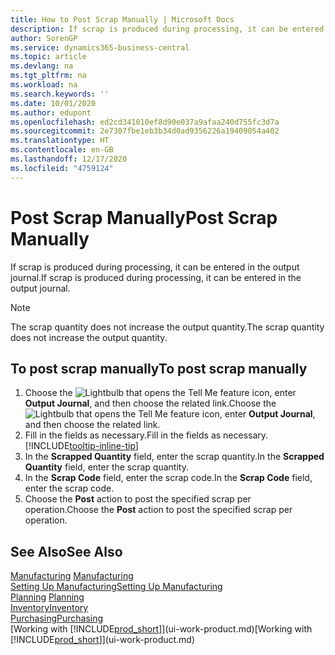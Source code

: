 ```yaml
---
title: How to Post Scrap Manually | Microsoft Docs
description: If scrap is produced during processing, it can be entered in the output journal. Note that the scrap quantity does not increase the output quantity.
author: SorenGP
ms.service: dynamics365-business-central
ms.topic: article
ms.devlang: na
ms.tgt_pltfrm: na
ms.workload: na
ms.search.keywords: ''
ms.date: 10/01/2020
ms.author: edupont
ms.openlocfilehash: ed2cd341010ef8d90e037a9afaa240d755fc3d7a
ms.sourcegitcommit: 2e7307fbe1eb3b34d0ad9356226a19409054a402
ms.translationtype: HT
ms.contentlocale: en-GB
ms.lasthandoff: 12/17/2020
ms.locfileid: "4759124"
---
```

# <a name="post-scrap-manually"></a><span data-ttu-id="6ef19-104">Post Scrap Manually</span><span class="sxs-lookup"><span data-stu-id="6ef19-104">Post Scrap Manually</span></span>
<span data-ttu-id="6ef19-105">If scrap is produced during processing, it can be entered in the output journal.</span><span class="sxs-lookup"><span data-stu-id="6ef19-105">If scrap is produced during processing, it can be entered in the output journal.</span></span> 

> [!NOTE]
> <span data-ttu-id="6ef19-106">The scrap quantity does not increase the output quantity.</span><span class="sxs-lookup"><span data-stu-id="6ef19-106">The scrap quantity does not increase the output quantity.</span></span>  

## <a name="to-post-scrap-manually"></a><span data-ttu-id="6ef19-107">To post scrap manually</span><span class="sxs-lookup"><span data-stu-id="6ef19-107">To post scrap manually</span></span>  
1. <span data-ttu-id="6ef19-108">Choose the ![Lightbulb that opens the Tell Me feature](media/ui-search/search_small.png "Tell me what you want to do") icon, enter **Output Journal**, and then choose the related link.</span><span class="sxs-lookup"><span data-stu-id="6ef19-108">Choose the ![Lightbulb that opens the Tell Me feature](media/ui-search/search_small.png "Tell me what you want to do") icon, enter **Output Journal**, and then choose the related link.</span></span>  
2. <span data-ttu-id="6ef19-109">Fill in the fields as necessary.</span><span class="sxs-lookup"><span data-stu-id="6ef19-109">Fill in the fields as necessary.</span></span> [!INCLUDE[tooltip-inline-tip](includes/tooltip-inline-tip_md.md)]  
3. <span data-ttu-id="6ef19-110">In the **Scrapped Quantity** field, enter the scrap quantity.</span><span class="sxs-lookup"><span data-stu-id="6ef19-110">In the **Scrapped Quantity** field, enter the scrap quantity.</span></span>  
4. <span data-ttu-id="6ef19-111">In the **Scrap Code** field, enter the scrap code.</span><span class="sxs-lookup"><span data-stu-id="6ef19-111">In the **Scrap Code** field, enter the scrap code.</span></span>  
5. <span data-ttu-id="6ef19-112">Choose the **Post** action to post the specified scrap per operation.</span><span class="sxs-lookup"><span data-stu-id="6ef19-112">Choose the **Post** action to post the specified scrap per operation.</span></span>  

## <a name="see-also"></a><span data-ttu-id="6ef19-113">See Also</span><span class="sxs-lookup"><span data-stu-id="6ef19-113">See Also</span></span>  
<span data-ttu-id="6ef19-114">[Manufacturing](production-manage-manufacturing.md)  </span><span class="sxs-lookup"><span data-stu-id="6ef19-114">[Manufacturing](production-manage-manufacturing.md)  </span></span>  
[<span data-ttu-id="6ef19-115">Setting Up Manufacturing</span><span class="sxs-lookup"><span data-stu-id="6ef19-115">Setting Up Manufacturing</span></span>](production-configure-production-processes.md)  
<span data-ttu-id="6ef19-116">[Planning](production-planning.md)    </span><span class="sxs-lookup"><span data-stu-id="6ef19-116">[Planning](production-planning.md)    </span></span>  
[<span data-ttu-id="6ef19-117">Inventory</span><span class="sxs-lookup"><span data-stu-id="6ef19-117">Inventory</span></span>](inventory-manage-inventory.md)  
[<span data-ttu-id="6ef19-118">Purchasing</span><span class="sxs-lookup"><span data-stu-id="6ef19-118">Purchasing</span></span>](purchasing-manage-purchasing.md)  
<span data-ttu-id="6ef19-119">[Working with [!INCLUDE[prod_short](includes/prod_short.md)]](ui-work-product.md)</span><span class="sxs-lookup"><span data-stu-id="6ef19-119">[Working with [!INCLUDE[prod_short](includes/prod_short.md)]](ui-work-product.md)</span></span>
